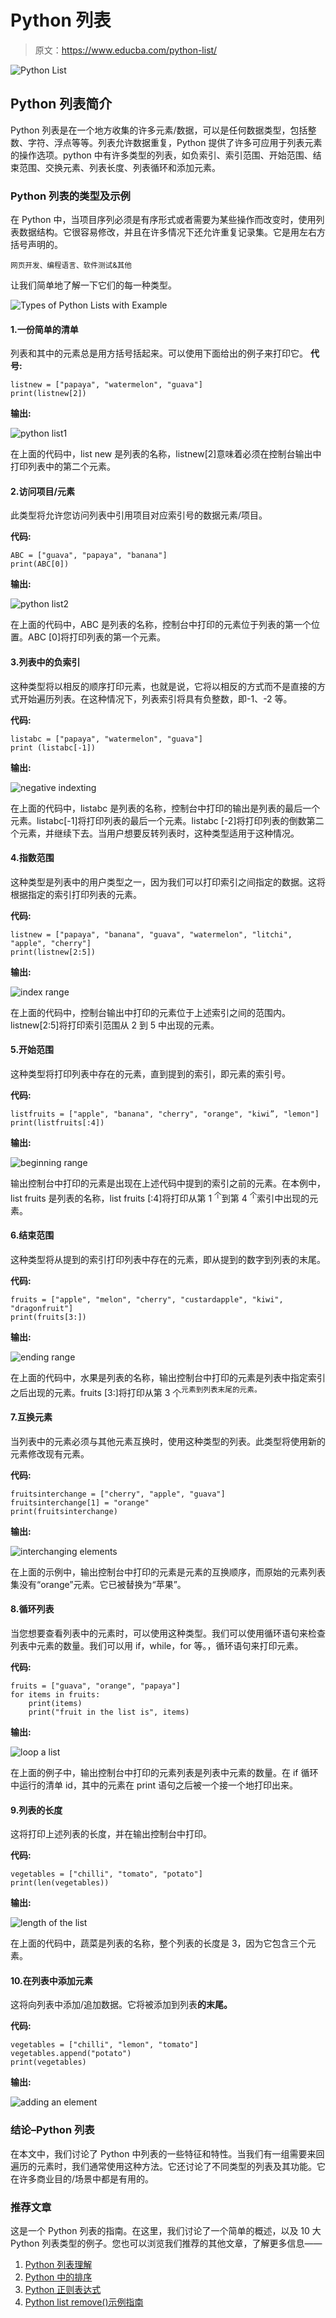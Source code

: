 # Python 列表

> 原文：<https://www.educba.com/python-list/>

![Python List](img/243d06e9ddf7aff571f472c256437882.png)



## Python 列表简介

Python 列表是在一个地方收集的许多元素/数据，可以是任何数据类型，包括整数、字符、浮点等等。列表允许数据重复，Python 提供了许多可应用于列表元素的操作选项。python 中有许多类型的列表，如负索引、索引范围、开始范围、结束范围、交换元素、列表长度、列表循环和添加元素。

### Python 列表的类型及示例

在 Python 中，当项目序列必须是有序形式或者需要为某些操作而改变时，使用列表数据结构。它很容易修改，并且在许多情况下还允许重复记录集。它是用左右方括号声明的。

<small>网页开发、编程语言、软件测试&其他</small>

让我们简单地了解一下它们的每一种类型。

![Types of Python Lists with Example](img/b1d5215c1501b066921e911214075717.png)



#### 1.一份简单的清单

列表和其中的元素总是用方括号括起来。可以使用下面给出的例子来打印它。
**代号:**

```
listnew = ["papaya", "watermelon", "guava"]
print(listnew[2])
```

**输出:**

![python list1](img/0b77b7ec0d71afca0edb5beff5449028.png)



在上面的代码中，list new 是列表的名称，listnew[2]意味着必须在控制台输出中打印列表中的第二个元素。

#### 2.访问项目/元素

此类型将允许您访问列表中引用项目对应索引号的数据元素/项目。

**代码:**

```
ABC = ["guava", "papaya", "banana"]
print(ABC[0])
```

**输出:**

![python list2](img/8bcba37f73765bc149e53d02b6d550dc.png)



在上面的代码中，ABC 是列表的名称，控制台中打印的元素位于列表的第一个位置。ABC [0]将打印列表的第一个元素。

#### 3.列表中的负索引

这种类型将以相反的顺序打印元素，也就是说，它将以相反的方式而不是直接的方式开始遍历列表。在这种情况下，列表索引将具有负整数，即-1、-2 等。

**代码:**

```
listabc = ["papaya", "watermelon", "guava"]
print (listabc[-1])
```

**输出:**

![negative indexting](img/d9f511853c56b98b28f8660afa0791b4.png)



在上面的代码中，listabc 是列表的名称，控制台中打印的输出是列表的最后一个元素。listabc[-1]将打印列表的最后一个元素。listabc [-2]将打印列表的倒数第二个元素，并继续下去。当用户想要反转列表时，这种类型适用于这种情况。

#### 4.指数范围

这种类型是列表中的用户类型之一，因为我们可以打印索引之间指定的数据。这将根据指定的索引打印列表的元素。

**代码:**

```
listnew = ["papaya", "banana", "guava", "watermelon", "litchi", "apple", "cherry"]
print(listnew[2:5])
```

**输出:**

![index range](img/860bf1e7fb544eb2b64fa1b7aaf3dbed.png)



在上面的代码中，控制台输出中打印的元素位于上述索引之间的范围内。listnew[2:5]将打印索引范围从 2 到 5 中出现的元素。

#### 5.开始范围

这种类型将打印列表中存在的元素，直到提到的索引，即元素的索引号。

**代码:**

```
listfruits = ["apple", "banana", "cherry", "orange", "kiwi”, "lemon"]
print(listfruits[:4])
```

**输出:**

![beginning range](img/312dd4d5ae2739d206805918ae9cf084.png)



输出控制台中打印的元素是出现在上述代码中提到的索引之前的元素。在本例中，list fruits 是列表的名称，list fruits [:4]将打印从第 1 <sup>个</sup>到第 4 <sup>个</sup>索引中出现的元素。

#### 6.结束范围

这种类型将从提到的索引打印列表中存在的元素，即从提到的数字到列表的末尾。

**代码:**

```
fruits = ["apple", "melon", "cherry", "custardapple", "kiwi", "dragonfruit"]
print(fruits[3:])
```

**输出:**

![ending range](img/5e7f2b812fc3ad31f26eb7ad1ec15a21.png)



在上面的代码中，水果是列表的名称，输出控制台中打印的元素是列表中指定索引之后出现的元素。fruits [3:]将打印从第 3 个<sup>元素到列表末尾的元素。</sup>

#### 7.互换元素

当列表中的元素必须与其他元素互换时，使用这种类型的列表。此类型将使用新的元素修改现有元素。

**代码:**

```
fruitsinterchange = ["cherry", "apple", "guava"]
fruitsinterchange[1] = "orange"
print(fruitsinterchange)
```

**输出:**

![interchanging elements](img/d84083721b0811d0b211fcb55eb11853.png)



在上面的示例中，输出控制台中打印的元素是元素的互换顺序，而原始的元素列表集没有“orange”元素。它已被替换为“苹果”。

#### 8.循环列表

当您想要查看列表中的元素时，可以使用这种类型。我们可以使用循环语句来检查列表中元素的数量。我们可以用 if，while，for 等。，循环语句来打印元素。

**代码:**

```
fruits = ["guava", "orange", "papaya"]
for items in fruits:
    print(items)
    print("fruit in the list is", items)
```

**输出:**

![loop a list](img/a27451bd88e5b6ff8ddbba268e0fcce6.png)



在上面的例子中，输出控制台中打印的元素列表是列表中元素的数量。在 if 循环中运行的清单 id，其中的元素在 print 语句之后被一个接一个地打印出来。

#### 9.列表的长度

这将打印上述列表的长度，并在输出控制台中打印。

**代码:**

```
vegetables = ["chilli", "tomato", "potato"]
print(len(vegetables))
```

**输出:**

![length of the list](img/b961cbc7151f6fef6606d3d01fff12da.png)



在上面的代码中，蔬菜是列表的名称，整个列表的长度是 3，因为它包含三个元素。

#### 10.在列表中添加元素

这将向列表中添加/追加数据。它将被添加到列表**的末尾。**

**代码:**

```
vegetables = ["chilli", "lemon", "tomato"]
vegetables.append("potato")
print(vegetables)
```

**输出:**

![adding an element](img/08b872be18e273ea9ec06da4e2cebe70.png)



### 结论–Python 列表

在本文中，我们讨论了 Python 中列表的一些特征和特性。当我们有一组需要来回遍历的元素时，我们通常使用这种方法。它还讨论了不同类型的列表及其功能。它在许多商业目的/场景中都是有用的。

### 推荐文章

这是一个 Python 列表的指南。在这里，我们讨论了一个简单的概述，以及 10 大 Python 列表类型的例子。您也可以浏览我们推荐的其他文章，了解更多信息——

1.  [Python 列表理解](https://www.educba.com/list-comprehensions-python/)
2.  [Python 中的排序](https://www.educba.com/sorting-in-python/)
3.  [Python 正则表达式](https://www.educba.com/python-regex/)
4.  [Python list remove()示例指南](https://www.educba.com/python-list-remove/)





